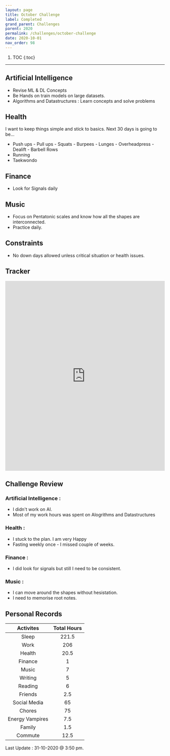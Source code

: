```yaml
---
layout: page
title: October Challenge
label: Completed
grand_parent: Challenges
parent: 2020
permalink: /challenges/october-challenge
date: 2020-10-01
nav_order: 98
---
```


1. TOC
{:toc}

---



## Artificial Intelligence 

* Revise ML & DL Concepts
* Be Hands on train models on large datasets.
* Algorithms and Datastructures : Learn concepts and solve problems

## Health

I want to keep things simple and stick to basics. Next 30 days is going to be...

* Push ups - Pull ups - Squats - Burpees - Lunges - Overheadpress - Dealift - Barbell Rows
* Running  
* Taekwondo 

## Finance 

* Look for Signals daily

## Music 

* Focus on Pentatonic scales and know how all the shapes are interconnected. 
* Practice daily.

## Constraints

* No down days allowed unless critical situation or health issues.

## Tracker 

<iframe style="border: 0; width:100%; height: 600px; overflow: auto;" src="https://docs.google.com/spreadsheets/d/e/2PACX-1vQGS8Sv2h0mDQxu4g0bR4AS85wjehQYvRkHtx6xhytgNNKdwpPTiFSGhTXoR4JYFa-HRqShOs3gCksd/pubhtml?gid=671121752&amp;single=true&amp;widget=true&amp;headers=false"></iframe>


## Challenge Review

### Artificial Intelligence : 

* I didn't work on AI.
* Most of my work hours was spent on Alogrithms and Datastructures

### Health :

* I stuck to the plan. I am very Happy
* Fasting weekly once - I missed couple of weeks.

### Finance :

* I did look for signals but still I need to be consistent.   

### Music :

* I can move around the shapes without hesistation. 
* I need to memorise root notes.

## Personal Records

|    Activites    	| Total Hours 	|
|:---------------:	|:-----------:	|
|      Sleep      	|    221.5    	|
|       Work      	|     206     	|
|      Health     	|     20.5    	|
|     Finance     	|      1      	|
|      Music      	|      7      	|
|     Writing     	|      5      	|
|     Reading     	|      6      	|
|     Friends     	|     2.5     	|
|   Social Media  	|      65     	|
|      Chores     	|      75     	|
| Energy Vampires 	|     7.5     	|
|      Family     	|     1.5     	|
|     Commute     	|     12.5    	|

Last Update : 31-10-2020 @ 3:50 pm.

